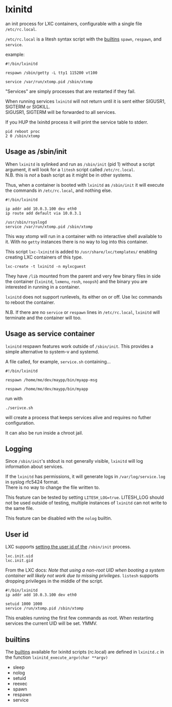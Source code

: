 # lxinitd

an init process for LXC containers, configurable with a single file `/etc/rc.local`.

`/etc/rc.local` is a litesh syntax script with the [builtins](02_builtins.html) `spawn`, `respawn`, and `service`.

example:

	#!/bin/lxinitd
	
	respawn /sbin/getty -L tty1 115200 vt100
	
	service /var/run/xtomp.pid /sbin/xtomp

"Services" are simply processes that are restarted if they fail.

When running services `lxinitd` will not return until it is sent either SIGUSR1, SIGTERM or SIGKILL.  
SIGUSR1, SIGTERM will be forwarded to all services.

If you HUP the lxinitd process it will print the service table to stderr.

	pid reboot proc
	2 0 /sbin/xtomp


## Usage as /sbin/init

When `lxinitd` is sylinked and run as `/sbin/init` (pid 1) without a script argument, it will look for a `litesh` script called `/etc/rc.local`.  
N.B. this is _not_ a bash script as it might be in other systems.

Thus, when a container is booted with `lxinitd` as `/sbin/init` it will execute the commands in `/etc/rc.local`, and nothing else.


	#!/bin/lxinitd
	
	ip addr add 10.0.3.100 dev eth0
	ip route add default via 10.0.3.1
	
	/usr/sbin/rsyslogd
	service /var/run/xtomp.pid /sbin/xtomp

This way xtomp will run in a container with no interactive shell available to it. With no `getty` instances there is no way to log into this container.

This script `lxc-lxinitd` is added to `/usr/share/lxc/templates/` enabling creating LXC containers of this type.

	lxc-create -t lxinitd -n mylxcguest

They have `/lib` mounted from the parent and very few binary files in side the container (`lxinitd`, `lxmenu`, `rosh`, `noopsh`) and the binary you are interested in running in a container.

`lxinitd` does not support runlevels, its either on or off. Use lxc commands to reboot the container.

N.B. If there are no `service` or `respawn` lines in `/etc/rc.local`,  `lxinitd` will terminate and the container will too.


## Usage as service container

`lxinitd` respawn features work outside of `/sbin/init`. This provides a simple alternative to system-v and systemd.

A file called, for example,  `service.sh` containing...

	#!/bin/lxinitd

	respawn /home/me/dev/maypp/bin/myapp-msg
	
	respawn /home/me/dev/maypp/bin/myapp

run with

	./serivce.sh

will create a process that keeps services alive and requires no futher configuration.

It can also be run inside a chroot jail.

## Logging

Since `/sbin/init`'s stdout is not generally visible, `lxinitd` will log information about services.

If the `lxinitd` has permissions, it will generate logs in `/var/log/service.log` in syslog rfc5424 format.  
There is no way to change the file written to.

This feature can be tested by setting `LITESH_LOG=true`. LITESH_LOG should not be used outside of testing, multiple instances of `lxinitd` can not write to the same file.

This feature can be disabled with the `nolog` builtin.

## User id

LXC supports [setting the user id of the](https://linuxcontainers.org/lxc/manpages/man5/lxc.container.conf.5.html#lbAL) `/sbin/init` process.

	lxc.init.uid
	lxc.init.gid

From the LXC docs: _Note that using a non-root UID when booting a system container will likely not work due to missing privileges_.  `listesh` supports dropping privileges in the middle of the script.

	#!/bin/lxinitd
	ip addr add 10.0.3.100 dev eth0

	setuid 1000 1000
	service /run/xtomp.pid /sbin/xtomp

This enables running the first few commands as root.  When restarting services the current UID will be set. YMMV.



## builtins

The [builtins](04_builtins.html) available for lxinitd scripts (rc.local) are defined in `lxinitd.c` in the function `lxinitd_execute_argv(char **argv)`

- sleep
- nolog
- setuid
- reexec
- spawn
- respawn
- service






